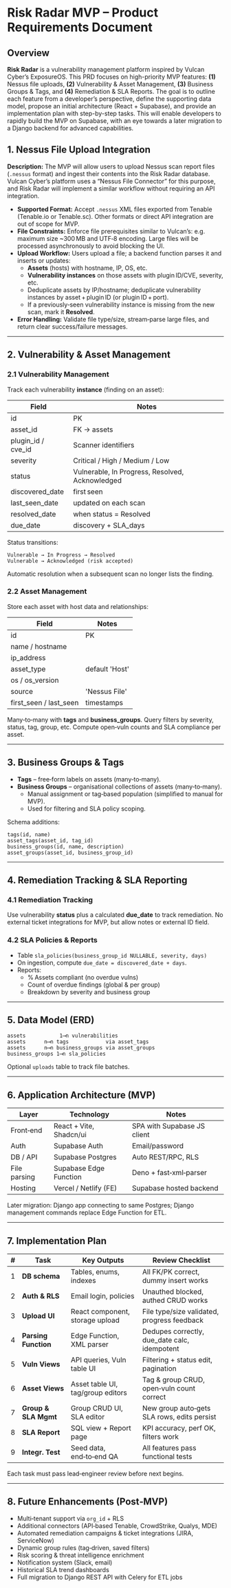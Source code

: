 # Risk Radar MVP – Product Requirements Document

## Overview  
**Risk Radar** is a vulnerability management platform inspired by Vulcan Cyber’s ExposureOS. This PRD focuses on high-priority MVP features: **(1)** Nessus file uploads, **(2)** Vulnerability & Asset Management, **(3)** Business Groups & Tags, and **(4)** Remediation & SLA Reports. The goal is to outline each feature from a developer’s perspective, define the supporting data model, propose an initial architecture (React + Supabase), and provide an implementation plan with step-by-step tasks. This will enable developers to rapidly build the MVP on Supabase, with an eye towards a later migration to a Django backend for advanced capabilities.

## 1. Nessus File Upload Integration  
**Description:** The MVP will allow users to upload Nessus scan report files (`.nessus` format) and ingest their contents into the Risk Radar database. Vulcan Cyber’s platform uses a “Nessus File Connector” for this purpose, and Risk Radar will implement a similar workflow without requiring an API integration.

- **Supported Format:** Accept `.nessus` XML files exported from Tenable (Tenable.io or Tenable.sc). Other formats or direct API integration are out of scope for MVP.
- **File Constraints:** Enforce file prerequisites similar to Vulcan’s: e.g. maximum size ~300 MB and UTF‑8 encoding. Large files will be processed asynchronously to avoid blocking the UI.
- **Upload Workflow:** Users upload a file; a backend function parses it and inserts or updates:
  - **Assets** (hosts) with hostname, IP, OS, etc.
  - **Vulnerability instances** on those assets with plugin ID/CVE, severity, etc.
  - Deduplicate assets by IP/hostname; deduplicate vulnerability instances by asset + plugin ID (or plugin ID + port).  
  - If a previously‑seen vulnerability instance is missing from the new scan, mark it **Resolved**.
- **Error Handling:** Validate file type/size, stream‑parse large files, and return clear success/failure messages.

---

## 2. Vulnerability & Asset Management  

### 2.1 Vulnerability Management  
Track each vulnerability **instance** (finding on an asset):

| Field | Notes |
|-------|-------|
| id | PK |
| asset_id | FK → assets |
| plugin_id / cve_id | Scanner identifiers |
| severity | Critical / High / Medium / Low |
| status | Vulnerable, In Progress, Resolved, Acknowledged |
| discovered_date | first seen |
| last_seen_date | updated on each scan |
| resolved_date | when status = Resolved |
| due_date | discovery + SLA_days |

Status transitions:

```
Vulnerable → In Progress → Resolved
Vulnerable → Acknowledged (risk accepted)
```

Automatic resolution when a subsequent scan no longer lists the finding.

### 2.2 Asset Management  
Store each asset with host data and relationships:

| Field | Notes |
|-------|-------|
| id | PK |
| name / hostname | |
| ip_address | |
| asset_type | default 'Host' |
| os / os_version | |
| source | 'Nessus File' |
| first_seen / last_seen | timestamps |

Many‑to‑many with **tags** and **business_groups**. Query filters by severity, status, tag, group, etc. Compute open‑vuln counts and SLA compliance per asset.

---

## 3. Business Groups & Tags  

* **Tags** – free‑form labels on assets (many‑to‑many).  
* **Business Groups** – organisational collections of assets (many‑to‑many).  
  * Manual assignment or tag‑based population (simplified to manual for MVP).  
  * Used for filtering and SLA policy scoping.

Schema additions:

```
tags(id, name)
asset_tags(asset_id, tag_id)
business_groups(id, name, description)
asset_groups(asset_id, business_group_id)
```

---

## 4. Remediation Tracking & SLA Reporting  

### 4.1 Remediation Tracking  
Use vulnerability **status** plus a calculated **due_date** to track remediation. No external ticket integrations for MVP, but allow notes or external ID field.

### 4.2 SLA Policies & Reports  
* Table `sla_policies(business_group_id NULLABLE, severity, days)`  
* On ingestion, compute `due_date = discovered_date + days`.  
* Reports:  
  * % Assets compliant (no overdue vulns)  
  * Count of overdue findings (global & per group)  
  * Breakdown by severity and business group  

---

## 5. Data Model (ERD)  

```
assets           1⟶n vulnerabilities
assets      n⟶n tags            via asset_tags
assets      n⟶n business_groups via asset_groups
business_groups 1⟶n sla_policies
```

Optional `uploads` table to track file batches.

---

## 6. Application Architecture (MVP)  

| Layer | Technology | Notes |
|-------|------------|-------|
| Front‑end | React + Vite, Shadcn/ui | SPA with Supabase JS client |
| Auth | Supabase Auth | Email/password |
| DB / API | Supabase Postgres | Auto REST/RPC, RLS |
| File parsing | Supabase Edge Function | Deno + fast‑xml‑parser |
| Hosting | Vercel / Netlify (FE) | Supabase hosted backend |

Later migration: Django app connecting to same Postgres; Django management commands replace Edge Function for ETL.

---

## 7. Implementation Plan  

| # | Task | Key Outputs | Review Checklist |
|---|------|-------------|------------------|
| 1 | **DB schema** | Tables, enums, indexes | All FK/PK correct, dummy insert works |
| 2 | **Auth & RLS** | Email login, policies | Unauthed blocked, authed CRUD works |
| 3 | **Upload UI** | React component, storage upload | File type/size validated, progress feedback |
| 4 | **Parsing Function** | Edge Function, XML parser | Dedupes correctly, due_date calc, idempotent |
| 5 | **Vuln Views** | API queries, Vuln table UI | Filtering + status edit, pagination |
| 6 | **Asset Views** | Asset table UI, tag/group editors | Tag & group CRUD, open‑vuln count correct |
| 7 | **Group & SLA Mgmt** | Group CRUD UI, SLA editor | New group auto‑gets SLA rows, edits persist |
| 8 | **SLA Report** | SQL view + Report page | KPI accuracy, perf OK, filters work |
| 9 | **Integr. Test** | Seed data, end‑to‑end QA | All features pass functional tests |

Each task must pass lead‑engineer review before next begins.

---

## 8. Future Enhancements (Post‑MVP)  
* Multi‑tenant support via `org_id` + RLS  
* Additional connectors (API‑based Tenable, CrowdStrike, Qualys, MDE)  
* Automated remediation campaigns & ticket integrations (JIRA, ServiceNow)  
* Dynamic group rules (tag‑driven, saved filters)  
* Risk scoring & threat intelligence enrichment  
* Notification system (Slack, email)  
* Historical SLA trend dashboards  
* Full migration to Django REST API with Celery for ETL jobs  

